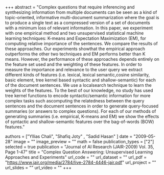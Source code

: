 +++
abstract = "Complex questions that require inferencing and synthesizing information from multiple documents can be seen as a kind of topic-oriented, informative multi-document summarization where the goal is to produce a single text as a compressed version of a set of documents with a minimum loss of relevant information. In this paper, we experiment with one empirical method and two unsupervised statistical machine learning techniques: K-means and Expectation Maximization (EM), for computing relative importance of the sentences. We compare the results of these approaches. Our experiments showthat the empirical approach outperforms the other two techniques and EM performs better than K means. However, the performance of these approaches depends entirely on the feature set used and the weighting of these features. In order to measure the importance and relevance to the user query we extract different kinds of features (i.e. lexical, lexical semantic,cosine similarity, basic element, tree kernel based syntactic and shallow-semantic) for each of the document sentences. We use a localsearch technique to learn the weights of the features. To the best of our knowledge, no study has used tree kernel functions to encode syntactic/semantic information for more complex tasks such ascomputing the relatedness between the query sentences and the document sentences in order to generate query-focused summaries (or answers to complex questions). For each of our methods of generating summaries (i.e. empirical, K-means and EM) we show the effects of syntactic and shallow-semantic features over the bag-of-words (BOW) features." 

authors = ["Yllias Chali", "Shafiq Joty" , "Sadid Hasan" ]
date = "2009-05-28"
image = ""
image_preview = ""
math = false
publication_types = ["2"]
selected = true
publication = "Journal of AI Research (JAIR-2009) Vol. 35, Page 1-47"
title = "Complex Question Answering: Unsupervised Learning Approaches and Experiments"
url_code = ""
url_dataset = ""
url_pdf = "https://www.jair.org/media/2784/live-2784-4446-jair.pdf"
url_project = ""
url_slides = ""
url_video = ""
+++


